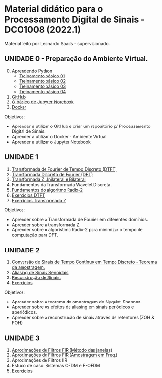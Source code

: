 # Material didático para o Processamento Digital de Sinais - DCO1008 (2022.1)

Material feito por Leonardo Saads - supervisionado.

## UNIDADE 0 - Preparação do Ambiente Virtual.

0. Aprendendo Python
    * [Treinamento básico 01](./PreparacaoAmbrienteVirtual/h01_aprendendo_python_1.ipynb)
    * [Treinamento básico 02](./PreparacaoAmbrienteVirtual/h01_aprendendo_python_2.ipynb)
    * [Treinamento básico 03](./PreparacaoAmbrienteVirtual/h01_aprendendo_python_3.ipynb)
    * [Treinamento básico 04](./PreparacaoAmbrienteVirtual/h01_aprendendo_python_4.ipynb)
1. [GitHub](/PreparacaoAmbrienteVirtual/Github.ipynb)
2. [O básico de Jupyter Notebook]()
3. [Docker](/PreparacaoAmbrienteVirtual/Dockerfile)

Objetivos:

* Aprender a utilizar o GitHub e criar um repositório p/ Processamento Digital de Sinais.
* Aprender a utilizar o Docker - Ambiente Virtual
* Aprender a utilizar o Jupyter Notebook

## UNIDADE 1

1. [Transformada de Fourier de Tempo Discreto (DTFT)](/Unidade%201/DTFT.ipynb)
2. [Transformada Discreta de Fourier (DFT)](/Unidade%201/DFT.ipynb)
3. [Transformada Z Unilateral e Bilateral](/Unidade%201/Transformada_z.ipynb)
4. Fundamentos da Transformada Wavelet Discreta.
5. [Fundamentos do algoritmo Radix-2](/Unidade%201/Radix_2.ipynb)
6. [Exercícios DTFT](/Unidade%201/Exerc%C3%ADcios_TFTD.pdf)
7. [Exercícios Transformada Z](/Unidade%201/Exercicios_transform_z.pdf)

Objetivos:

* Aprender sobre a Transformada de Fourier em diferentes domínios.
* Aprender sobre a transformada Z.
* Aprender sobre o algorístimo Radix-2 para minimizar o tempo de computação para DFT.
## UNIDADE 2

1. [Conversão de Sinais de Tempo Contínuo em Tempo Discreto - Teorema da amostragem.](/Unidade%202/amostragem.ipynb)
2. [Aliasing de Sinais Senoidais](/Unidade%202/aliasingsenoidais.ipynb)
3. [Reconstrução de Sinais.](/Unidade%202/Reconstrucao_sinais.ipynb)
4. [Exercícios](/Unidade%202/exercicios_und_2.pdf)

Objetivos:

* Aprender sobre o teorema de amostragem de Nyquist-Shannon.
* Aprender sobre os efeitos de aliasing em sinais periódicos e aperiódicos.
* Aprender sobre a reconstrução de sinais através de retentores (ZOH & FOH).

## UNIDADE 3

1. [Aproximações de Filtros FIR (Método das janelas)](/Unidade%20%203/janelas.ipynb)
2. [Aproximações de Filtros FIR (Amostragem em Freq.)](/Unidade%20%203/amostragemfreq.ipynb)
3. Aproximações de Filtros IIR
4. Estudo de caso: Sistemas OFDM e F-OFDM
5. [Exercícios](/Unidade%20%203/ListaFiltros.pdf)


